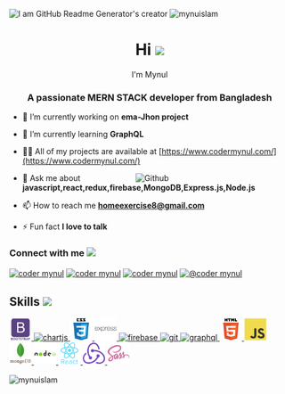 ![I am GitHub Readme Generator's creator](https://scontent.xx.fbcdn.net/v/t1.15752-9/p403x403/256491273_408696553943749_3674013664661432714_n.png?_nc_cat=101&ccb=1-5&_nc_sid=aee45a&_nc_eui2=AeGAgDxhCP7nDPLmn4iHjFhp-ycDzElfVQD7JwPMSV9VAHLjyfkLh8dNHPW_KnSnViDKMYlcklPmp-U7VvMMakgX&_nc_ohc=YRe1s7ixZSwAX_DNrQL&_nc_ad=z-m&_nc_cid=0&_nc_ht=scontent.xx&oh=9f59cc5e9bbbe0ed0c511068edd30dff&oe=61BAEF6F) <img src="https://komarev.com/ghpvc/?username=mynuislam&label=Profile%20views&color=0e75b6&style=flat" alt="mynuislam" /> 
<h1 align="center">Hi <img src = "https://raw.githubusercontent.com/MartinHeinz/MartinHeinz/master/wave.gif" width = 50px> </h1>
<p align='center'> I'm Mynul</h1>
<h3 align="center">A passionate MERN STACK developer from Bangladesh</h3>

- 🔭 I’m currently working on **ema-Jhon project**

- 🌱 I’m currently learning **GraphQL**

- 👨‍💻 All of my projects are available at [https://www.codermynul.com/](https://www.codermynul.com/)
<img width="55%" align="right" alt="Github" src="https://raw.githubusercontent.com/onimur/.github/master/.resources/git-header.svg" />

- 💬 Ask me about **javascript,react,redux,firebase,MongoDB,Express.js,Node.js**

- 📫 How to reach me **homeexercise8@gmail.com**

- ⚡ Fun fact **I love to talk**

<h3 align="left">Connect with me <img src='https://raw.githubusercontent.com/ShahriarShafin/ShahriarShafin/main/Assets/handshake.gif' width="100px"></h3>
<p align="left">
  <a href="https://fb.com/coder mynul" target="blank"><img align="center" src="https://raw.githubusercontent.com/rahuldkjain/github-profile-readme-generator/master/src/images/icons/Social/facebook.svg" alt="coder mynul" height="30" width="40" /></a>
<a href="https://linkedin.com/in/coder mynul" target="blank"><img align="center" src="https://raw.githubusercontent.com/rahuldkjain/github-profile-readme-generator/master/src/images/icons/Social/linked-in-alt.svg" alt="coder mynul" height="30" width="40" /></a>
<a href="https://stackoverflow.com/users/coder mynul" target="blank"><img align="center" src="https://raw.githubusercontent.com/rahuldkjain/github-profile-readme-generator/master/src/images/icons/Social/stack-overflow.svg" alt="coder mynul" height="30" width="40" /></a>
<a href="https://medium.com/@coder mynul" target="blank"><img align="center" src="https://raw.githubusercontent.com/rahuldkjain/github-profile-readme-generator/master/src/images/icons/Social/medium.svg" alt="@coder mynul" height="30" width="40" /></a>
</p>

<h2 align="left"> Skills <img src = "https://media2.giphy.com/media/QssGEmpkyEOhBCb7e1/giphy.gif?cid=ecf05e47a0n3gi1bfqntqmob8g9aid1oyj2wr3ds3mg700bl&rid=giphy.gif" width = 32px> </h2>

<p align="left"> <a href="https://getbootstrap.com" target="_blank" rel="noreferrer"> <img src="https://raw.githubusercontent.com/devicons/devicon/master/icons/bootstrap/bootstrap-plain-wordmark.svg" alt="bootstrap" width="40" height="40"/> </a> <a href="https://www.chartjs.org" target="_blank" rel="noreferrer"> <img src="https://www.chartjs.org/media/logo-title.svg" alt="chartjs" width="40" height="40"/> </a> <a href="https://www.w3schools.com/css/" target="_blank" rel="noreferrer"> <img src="https://raw.githubusercontent.com/devicons/devicon/master/icons/css3/css3-original-wordmark.svg" alt="css3" width="40" height="40"/> </a> <a href="https://expressjs.com" target="_blank" rel="noreferrer"> <img src="https://raw.githubusercontent.com/devicons/devicon/master/icons/express/express-original-wordmark.svg" alt="express" width="40" height="40"/> </a> <a href="https://firebase.google.com/" target="_blank" rel="noreferrer"> <img src="https://www.vectorlogo.zone/logos/firebase/firebase-icon.svg" alt="firebase" width="40" height="40"/> </a> <a href="https://git-scm.com/" target="_blank" rel="noreferrer"> <img src="https://www.vectorlogo.zone/logos/git-scm/git-scm-icon.svg" alt="git" width="40" height="40"/> </a> <a href="https://graphql.org" target="_blank" rel="noreferrer"> <img src="https://www.vectorlogo.zone/logos/graphql/graphql-icon.svg" alt="graphql" width="40" height="40"/> </a> <a href="https://www.w3.org/html/" target="_blank" rel="noreferrer"> <img src="https://raw.githubusercontent.com/devicons/devicon/master/icons/html5/html5-original-wordmark.svg" alt="html5" width="40" height="40"/> </a> <a href="https://developer.mozilla.org/en-US/docs/Web/JavaScript" target="_blank" rel="noreferrer"> <img src="https://raw.githubusercontent.com/devicons/devicon/master/icons/javascript/javascript-original.svg" alt="javascript" width="40" height="40"/> </a> <a href="https://www.mongodb.com/" target="_blank" rel="noreferrer"> <img src="https://raw.githubusercontent.com/devicons/devicon/master/icons/mongodb/mongodb-original-wordmark.svg" alt="mongodb" width="40" height="40"/> </a> <a href="https://nodejs.org" target="_blank" rel="noreferrer"> <img src="https://raw.githubusercontent.com/devicons/devicon/master/icons/nodejs/nodejs-original-wordmark.svg" alt="nodejs" width="40" height="40"/> </a> <a href="https://reactjs.org/" target="_blank" rel="noreferrer"> <img src="https://raw.githubusercontent.com/devicons/devicon/master/icons/react/react-original-wordmark.svg" alt="react" width="40" height="40"/> </a> <a href="https://redux.js.org" target="_blank" rel="noreferrer"> <img src="https://raw.githubusercontent.com/devicons/devicon/master/icons/redux/redux-original.svg" alt="redux" width="40" height="40"/> </a> <a href="https://sass-lang.com" target="_blank" rel="noreferrer"> <img src="https://raw.githubusercontent.com/devicons/devicon/master/icons/sass/sass-original.svg" alt="sass" width="40" height="40"/> </a> </p>

<p><img align="center" src="https://github-readme-stats.vercel.app/api/top-langs?username=mynuislam&show_icons=true&locale=en&layout=compact" alt="mynuislam" /></p>
